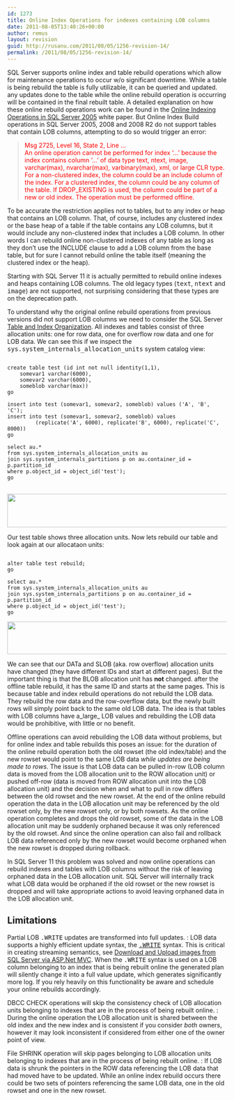 ```yaml
---
id: 1273
title: Online Index Operations for indexes containing LOB columns
date: 2011-08-05T13:40:26+00:00
author: remus
layout: revision
guid: http://rusanu.com/2011/08/05/1256-revision-14/
permalink: /2011/08/05/1256-revision-14/
---
```

SQL Server supports online index and table rebuild operations which allow for maintenance operations to occur w/o significant downtime. While a table is being rebuild the table is fully utilizable, it can be queried and updated. any updates done to the table while the online rebuild operation is occurring will be contained in the final rebuilt table. A detailed explanation on how these online rebuild operations work can be found in the <a href="http://technet.microsoft.com/en-us/library/cc966402.aspx" target="_blank">Online Indexing Operations in SQL Server 2005</a> white paper. But Online Index Build operations in SQL Server 2005, 2008 and 2008 R2 do not support tables that contain LOB columns, attempting to do so would trigger an error:

> <span style="color:red">Msg 2725, Level 16, State 2, Line &#8230;<br /> An online operation cannot be performed for index &#8216;&#8230;&#8217; because the index contains column &#8216;&#8230;&#8217; of data type text, ntext, image, varchar(max), nvarchar(max), varbinary(max), xml, or large CLR type. For a non-clustered index, the column could be an include column of the index. For a clustered index, the column could be any column of the table. If DROP_EXISTING is used, the column could be part of a new or old index. The operation must be performed offline.</span> 

To be accurate the restriction applies not to tables, but to any index or heap that contains an LOB column. That, of course, includes any clustered index or the base heap of a table if the table contains any LOB columns, but it would include any non-clustered index that includes a LOB column. In other words I can rebuild online non-clustered indexes of any table as long as they don&#8217;t use the INCLUDE clause to add a LOB column from the base table, but for sure I cannot rebuild online the table itself (meaning the clustered index or the heap).

Starting with SQL Server 11 it is actually permitted to rebuild online indexes and heaps containing LOB columns. The old legacy types (<tt>text</tt>, <tt>ntext</tt> and <tt>image</tt>) are not supported, not surprising considering that these types are on the deprecation path.

To understand why the original online rebuild operations from previous versions did not support LOB columns we need to consider the SQL Server <a href="http://msdn.microsoft.com/en-us/library/ms189051.aspx" target="_blank">Table and Index Organization</a>. All indexes and tables consist of three allocation units: one for row data, one for overflow row data and one for LOB data. We can see this if we inspect the <tt>sys.system_internals_allocation_units</tt> system catalog view:

<pre><code class="prettyprint lang-sql">
create table test (id int not null identity(1,1), 
	somevar1 varchar(6000),
	somevar2 varchar(6000),
	someblob varchar(max))
go

insert into test (somevar1, somevar2, someblob) values ('A', 'B', 'C');
insert into test (somevar1, somevar2, someblob) values 
         (replicate('A', 6000), replicate('B', 6000), replicate('C', 8000))
go

select au.*
from sys.system_internals_allocation_units au
join sys.system_internals_partitions p on au.container_id = p.partition_id
where p.object_id = object_id('test');
go
</code>
</pre>

[<img src="http://rusanu.com/wp-content/uploads/2011/08/oiblob-au.png" alt="" title="oiblob-au" width="600" height="77" class="aligncenter size-full wp-image-1263" />](http://rusanu.com/wp-content/uploads/2011/08/oiblob-au.png)

Our test table shows three allocation units. Now lets rebuild our table and look again at our allocataon units:

<pre><code class="prettyprint lang-sql">
alter table test rebuild;
go

select au.*
from sys.system_internals_allocation_units au
join sys.system_internals_partitions p on au.container_id = p.partition_id
where p.object_id = object_id('test');
go
</code></pre>

[<img src="http://rusanu.com/wp-content/uploads/2011/08/oiblob-au-offline.png" alt="" title="oiblob-au-offline" width="600" height="75" class="aligncenter size-full wp-image-1266" />](http://rusanu.com/wp-content/uploads/2011/08/oiblob-au-offline.png)

We can see that our DATa and SLOB (aka. row overflow) allocation units have changed (they have different IDs and start at different pages). But the important thing is that the BLOB allocation unit has **not** changed. after the offline table rebuild, it has the same ID and starts at the same pages. This is because table and index rebuild operations do not rebuild the LOB data. They rebuild the row data and the row-overflow data, but the newly built rows will simply point back to the same old LOB data. The idea is that tables with LOB columns have a_large_ LOB values and rebuilding the LOB data would be prohibitive, with little or no benefit.

Offline operations can avoid rebuilding the LOB data without problems, but for online index and table rebuilds this poses an issue: for the duration of the online rebuild operation both the old rowset (the old index/table) and the new rowset would point to the same LOB data _while updates are being made to rows_. The issue is that LOB data can be pulled in-row (LOB column data is moved from the LOB allocation unit to the ROW allocation unit) or pushed off-row (data is moved from ROW allocation unit into the LOB allocation unit) and the decision when and what to pull in row differs between the old rowset and the new rowset. At the end of the online rebuild operation the data in the LOB allocation unit may be referenced by the old rowset only, by the new rowset only, or by both rowsets. As the online operation completes and drops the old rowset, some of the data in the LOB allocation unit may be suddenly orphaned because it was only referenced by the old rowset. And since the online operation can also fail and rollback LOB data referenced only by the new rowset would become orphaned when the new rowset is dropped during rollback.

In SQL Server 11 this problem was solved and now online operations can rebuild indexes and tables with LOB columns without the risk of leaving orphaned data in the LOB allocation unit. SQL Server will internally track what LOB data would be orphaned if the old rowset or the new rowset is dropped and will take appropriate actions to avoid leaving orphaned data in the LOB allocation unit.

## Limitations

Partial LOB <tt>.WRITE</tt> updates are transformed into full updates.
:   LOB data supports a highly efficient update syntax, the <tt><a href="http://msdn.microsoft.com/en-us/library/ms177523.aspx" target="_blank" >.WRITE</a></tt> syntax. This is critical in creating streaming semantics, see [Download and Upload images from SQL Server via ASP.Net MVC](http://rusanu.com/2010/12/28/download-and-upload-images-from-sql-server-with-asp-net-mvc/). When the <tt>.WRITE</tt> syntax is used on a LOB column belonging to an index that is being rebuilt online the generated plan will silently change it into a full value update, which generates significantly more log. If you rely heavily on this functionality be aware and schedule your online rebuilds accordingly.

DBCC CHECK operations will skip the consistency check of LOB allocation units belonging to indexes that are in the process of being rebuilt online.
:   During the online operation the LOB allocation unit is shared between the old index and the new index and is consistent if you consider _both_ owners, however it may look inconsistent if considered from either one of the owner point of view.

File SHRINK operation will skip pages belonging to LOB allocation units belonging to indexes that are in the process of being rebuilt online.
:   If LOB data is shrunk the pointers in the ROW data referencing the LOB data that had moved have to be updated. While an online index rebuild occurs there could be two sets of pointers referencing the same LOB data, one in the old rowset and one in the new rowset.